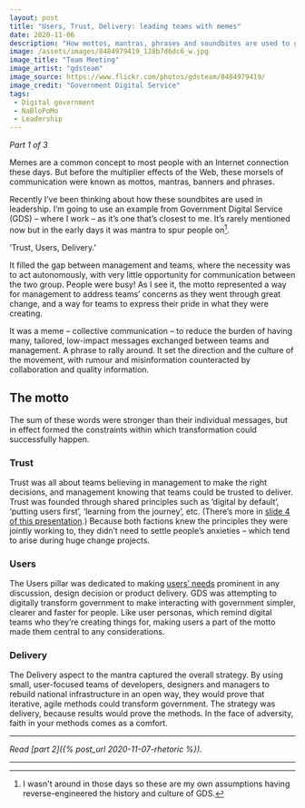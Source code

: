 ```yaml
---
layout: post
title: "Users, Trust, Delivery: leading teams with memes"
date: 2020-11-06
description: "How mottos, mantras, phrases and soundbites are used to gel teams together in moments of great change."
image: /assets/images/8484979419_128b7d6dc6_w.jpg
image_title: "Team Meeting"
image_artist: "gdsteam"
image_source: https://www.flickr.com/photos/gdsteam/8484979419/
image_credit: "Government Digital Service"
tags:
 - Digital government
 - NaBloPoMo
 - Leadership
---
```


_Part 1 of 3_

Memes are a common concept to most people with an Internet connection these days. But before the multiplier effects of the Web, these morsels of communication were known as mottos, mantras, banners and phrases.

Recently I’ve been thinking about how these soundbites are used in leadership. I’m going to use an example from Government Digital Service (GDS) – where I work – as it’s one that’s closest to me. It’s rarely mentioned now but in the early days it was mantra to spur people on[^1].

‘Trust, Users, Delivery.’ 

It filled the gap between management and teams, where the necessity was to act autonomously, with very little opportunity for communication between the two group. People were busy! As I see it, the motto represented a way for management to address teams’ concerns as they went through great change, and a way for teams to express their pride in what they were creating. 

It was a meme – collective communication – to reduce the burden of having many, tailored, low-impact messages exchanged between teams and management. A phrase to rally around. It set the direction and the culture of the movement, with rumour and misinformation counteracted by collaboration and quality information.

## The motto

The sum of these words were stronger than their individual messages, but in effect formed the constraints within which transformation could successfully happen. 

### Trust

Trust was all about teams believing in management to make the right decisions, and management knowing that teams could be trusted to deliver. Trust was founded through shared principles such as ‘digital by default’, ‘putting users first’, ‘learning from the journey’, etc. (There’s more in [slide 4 of this presentation](https://www.slideshare.net/ColemanE/trust-users-delivery-gds-presentation-to-code-for-america-2012).) Because both factions knew the principles they were jointly working to, they didn’t need to settle people’s anxieties – which tend to arise during huge change projects.

### Users

The Users pillar was dedicated to making [users’ needs](https://webarchive.nationalarchives.gov.uk/20120405091731/https://www.gov.uk/designprinciples#first) prominent in any discussion, design decision or product delivery. GDS was attempting to digitally transform government to make interacting with government simpler, clearer and faster for people. Like user personas, which remind digital teams who they’re creating things for, making users a part of the motto made them central to any considerations. 

### Delivery

The Delivery aspect to the mantra captured the overall strategy. By using small, user-focused teams of developers, designers and managers to rebuild national infrastructure in an open way, they would prove that iterative, agile methods could transform government. The strategy was delivery, because results would prove the methods. In the face of adversity, faith in your methods comes as a comfort.

---

_Read [part 2]({% post_url 2020-11-07-rhetoric %})._

---

[^1]: I wasn't around in those days so these are my own assumptions having reverse-engineered the history and culture of GDS.